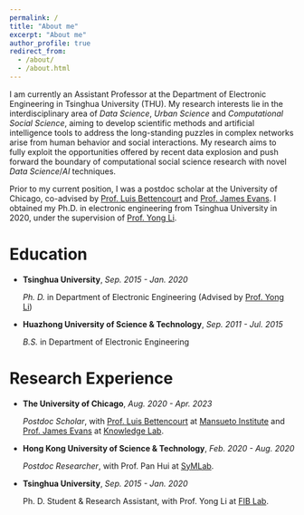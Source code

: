 ```yaml
---
permalink: /
title: "About me"
excerpt: "About me"
author_profile: true
redirect_from: 
  - /about/
  - /about.html
---
```


I am currently an Assistant Professor at the Department of Electronic Engineering in Tsinghua University (THU). My research interests lie in the interdisciplinary area of *Data Science*, *Urban Science* and *Computational Social Science*, aiming to develop scientific methods and artificial intelligence tools to address the long-standing puzzles in complex networks arise from human behavior and social interactions. My research aims to fully exploit the opportunities offered by recent data explosion and push forward the boundary of computational social science research with novel *Data Science*/*AI* techniques. 

Prior to my current position, I was a postdoc scholar at the University of Chicago, co-advised by [Prof. Luis Bettencourt](https://voices.uchicago.edu/luisbettencourt/) and [Prof. James Evans](https://sociology.uchicago.edu/directory/james-evans). I obtained my Ph.D. in electronic engineering from Tsinghua University in 2020, under the supervision of [Prof. Yong Li](http://fi.ee.tsinghua.edu.cn/~liyong/).





# Education

- **Tsinghua University**, *Sep. 2015 - Jan. 2020*

  *Ph. D.* in Department of Electronic Engineering (Advised by [Prof. Yong Li](http://fi.ee.tsinghua.edu.cn/~liyong/))

- **Huazhong University of Science & Technology**, *Sep. 2011 - Jul. 2015*

  *B.S.* in Department of Electronic Engineering

  

# Research Experience

- **The University of Chicago**, *Aug. 2020 - Apr. 2023*
 
  *Postdoc Scholar*, with [Prof. Luis Bettencourt](https://voices.uchicago.edu/luisbettencourt/) at [Mansueto Institute](https://miurban.uchicago.edu/) and [Prof. James Evans](https://sociology.uchicago.edu/directory/james-evans) at [Knowledge Lab](https://www.knowledgelab.org/).

- **Hong Kong University of Science & Technology**, *Feb. 2020 - Aug. 2020*

  *Postdoc Researcher*, with Prof. Pan Hui at [SyMLab](https://www.cse.ust.hk/~panhui/).

- **Tsinghua University**, *Sep. 2015 - Jan. 2020*

  Ph. D. Student & Research  Assistant, with Prof. Yong Li at [FIB Lab](http://fi.ee.tsinghua.edu.cn/).

